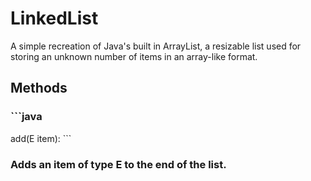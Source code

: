 # LinkedList

A simple recreation of Java's built in ArrayList, a resizable list used for storing an unknown number of items in an array-like format. 

## Methods

### ```java 
add(E item): ```
  ### Adds an item of type E to the end of the list.

